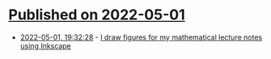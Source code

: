 # [Published on 2022-05-01](index.md)

* [2022-05-01, 19:32:28](https://news.ycombinator.com/item?id=31227940) - [I draw figures for my mathematical lecture notes using Inkscape](https://castel.dev/post/lecture-notes-2/)
